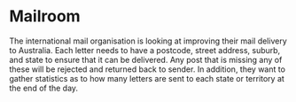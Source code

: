 # Mailroom

The international mail organisation is looking at improving their mail delivery to Australia. Each letter needs to have a postcode, street address, suburb, and state to ensure that it can be delivered.  Any post that is missing any of these will be rejected and returned back to sender. In addition, they want to gather statistics as to how many letters are sent to each state or territory at the end of the day.
